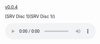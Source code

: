  [v0.0.4](https://github.com/littleflute/Stevie-Ray-Vaughan/edit/master/README.md)

[SRV Disc 1](SRV Disc 1/)

<audio controls id="player"> 
  <source src="https://littleflute.github.io/Stevie-Ray-Vaughan/SRV Disc 1/18 Ask Me No Questions.mp3" type="audio/mpeg">
Your browser does not support the audio element.
</audio>
<div id="xd"> 
</div>
<script>
var d = document.getElementById("xd"); 
var html = d.innerHTML; 
html += " ABBA<br>ABBA gold<br>CD:<br>";
for(var n=1; n<=19; n++)
{	
 	html += fNewBtn(n);

} 
d.innerHTML = html;

var p = document.getElementById("player");
function f(i)
{
    var s = "https://littleflute.github.io/Stevie-Ray-Vaughan/SRV Disc 1/";
    if(i==1)
    {
        s += "01 Thunderbird.mp3";
    }
    else if(i==2)
    {
        s += "02 I'm Cryin'.mp3";
    }
    else if(i==18)
    {
        s += "03 You're Gonna Miss Me Baby.mp3";
    }
    else
    {
        if(i<10) 
        {
    	    s += "0";
        } 
        s += i;
        s += "_曲目 ";
        s += i;
        s += ".mp3";
    }
	p.src = s; 
    p.play();
}
function fNewBtn(i)
{
	var rHTML = "";
    rHTML = "<button onclick='f(";
    rHTML += i;
    rHTML += ");'>";
    rHTML += i;
    rHTML += "</button>";
    return rHTML;
}
</script>






